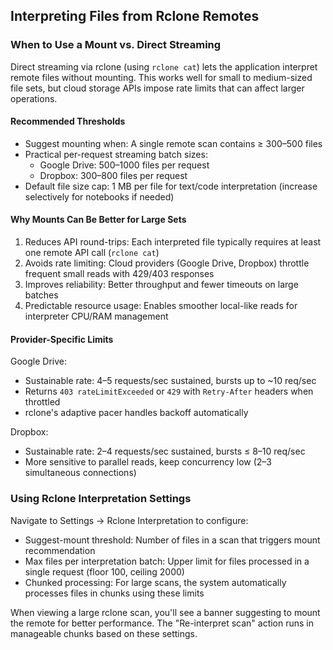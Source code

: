 ## Interpreting Files from Rclone Remotes

### When to Use a Mount vs. Direct Streaming

Direct streaming via rclone (using `rclone cat`) lets the application interpret remote files without mounting. This works well for small to medium-sized file sets, but cloud storage APIs impose rate limits that can affect larger operations.

#### Recommended Thresholds

- Suggest mounting when: A single remote scan contains ≥ 300–500 files
- Practical per-request streaming batch sizes:
  - Google Drive: 500–1000 files per request
  - Dropbox: 300–800 files per request
- Default file size cap: 1 MB per file for text/code interpretation (increase selectively for notebooks if needed)

#### Why Mounts Can Be Better for Large Sets

1. Reduces API round-trips: Each interpreted file typically requires at least one remote API call (`rclone cat`)
2. Avoids rate limiting: Cloud providers (Google Drive, Dropbox) throttle frequent small reads with 429/403 responses
3. Improves reliability: Better throughput and fewer timeouts on large batches
4. Predictable resource usage: Enables smoother local-like reads for interpreter CPU/RAM management

#### Provider-Specific Limits

Google Drive:
- Sustainable rate: 4–5 requests/sec sustained, bursts up to ~10 req/sec
- Returns `403 rateLimitExceeded` or `429` with `Retry-After` headers when throttled
- rclone's adaptive pacer handles backoff automatically

Dropbox:
- Sustainable rate: 2–4 requests/sec sustained, bursts ≤ 8–10 req/sec
- More sensitive to parallel reads, keep concurrency low (2–3 simultaneous connections)

### Using Rclone Interpretation Settings

Navigate to Settings → Rclone Interpretation to configure:

- Suggest-mount threshold: Number of files in a scan that triggers mount recommendation
- Max files per interpretation batch: Upper limit for files processed in a single request (floor 100, ceiling 2000)
- Chunked processing: For large scans, the system automatically processes files in chunks using these limits

When viewing a large rclone scan, you'll see a banner suggesting to mount the remote for better performance. The "Re-interpret scan" action runs in manageable chunks based on these settings.
